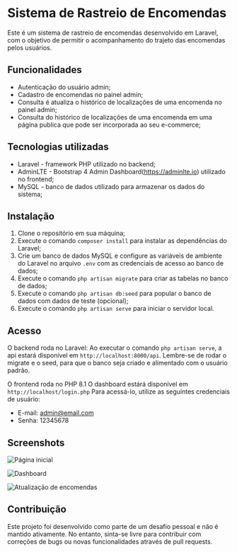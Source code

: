 # Sistema de Rastreio de Encomendas

Este é um sistema de rastreio de encomendas desenvolvido em Laravel, com o objetivo de permitir o acompanhamento do trajeto das encomendas pelos usuários.

## Funcionalidades

- Autenticação do usuário admin;
- Cadastro de encomendas no painel admin;
- Consulta é atualiza o histórico de localizações de uma encomenda no painel admin;
- Consulta do histórico de localizações de uma encomenda em uma página publica que pode ser incorporada ao seu e-commerce;

## Tecnologias utilizadas

- Laravel - framework PHP utilizado no backend;
- AdminLTE - Bootstrap 4 Admin Dashboard(https://adminlte.io) utilizado no frontend;
- MySQL - banco de dados utilizado para armazenar os dados do sistema;

## Instalação

1. Clone o repositório em sua máquina;
2. Execute o comando `composer install` para instalar as dependências do Laravel;
3. Crie um banco de dados MySQL e configure as variáveis de ambiente do Laravel no arquivo `.env` com as credenciais de acesso ao banco de dados;
4. Execute o comando `php artisan migrate` para criar as tabelas no banco de dados;
5. Execute o comando `php artisan db:seed` para popular o banco de dados com dados de teste (opcional);
6. Execute o comando `php artisan serve` para iniciar o servidor local.

## Acesso

O backend roda no Laravel:
Ao executar o comando `php artisan serve`, a api estará disponível em `http://localhost:8000/api`. 
Lembre-se de rodar o migrate e o seed, para que o banco seja criado e alimentado com o usuário padrão.

O frontend roda no PHP 8.1
O dashboard estárá disponível em `http://localhost/login.php`
Para acessá-lo, utilize as seguintes credenciais de usuário:

- E-mail: admin@email.com
- Senha: 12345678

## Screenshots

![Página inicial](https://rastreio.de/screenshots/Screenshot_3.png)

![Dashboard](https://rastreio.de/screenshots/Screenshot_4.png)

![Atualização de encomendas](https://rastreio.de/screenshots/Screenshot_5.png)

## Contribuição

Este projeto foi desenvolvido como parte de um desafio pessoal e não é mantido ativamente. No entanto, sinta-se livre para contribuir com correções de bugs ou novas funcionalidades através de pull requests.

